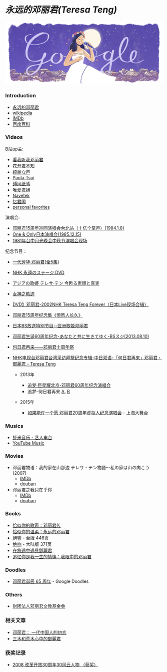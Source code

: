 # *永远的邓丽君(Teresa Teng)*

![](https://raw.githubusercontent.com/mrdulin/pic-bucket-01/master/teresa-tengs-65th-birthday-4912312048680960-2x.jpg)

### Introduction

- [永远的邓丽君](http://www.teresa-teng.org/people.php)
- [wikipedia](https://en.wikipedia.org/wiki/Teresa_Teng)
- [IMDb](https://www.imdb.com/name/nm0849340/)
- [百度百科](https://baike.baidu.com/item/%E9%82%93%E4%B8%BD%E5%90%9B/27007)

### Videos

B站up主:

- [看我听我邓丽君](https://space.bilibili.com/174926904/)
- [花开君不知](https://space.bilibili.com/472799878/)
- [綺麗な声](https://space.bilibili.com/14369430/)
- [Paula-Tsui](https://space.bilibili.com/36271715/)
- [缚风纸鸢](https://space.bilibili.com/37852543/)
- [唯爱君姐](https://space.bilibili.com/351607386/)
- [Navetek](https://space.bilibili.com/477230155/)
- [忆君阁](https://space.bilibili.com/309472078/)
- [personal favorites](https://www.bilibili.com/medialist/detail/ml1064381191?type=1)
  
演唱会:

- [邓丽君15周年巡回演唱会台北站（十亿个掌声）(1984.1.8)](https://www.bilibili.com/video/BV1Ab411h7zN)
- [One & Only日本演唱会(1985.12.15)](https://www.bilibili.com/video/BV1Jf4y117Lb)
- [1981年台中月光晚会中秋节演唱会现场](https://www.bilibili.com/video/BV13C4y1877g)
  
纪念节目：
 
- [一代芳华·邓丽君(全5集)](https://www.bilibili.com/video/BV17x411f7mn)
- [NHK 永遠のステージ DVD](https://www.bilibili.com/video/BV1z741147E4)
- [アジアの歌姫 テレサ·テン 今甦る素顔と真実](https://www.bilibili.com/video/BV1954y1C7HF)
- [女神之軌迹](https://www.bilibili.com/video/BV1eb411t78z)
- [DVD】邓丽君-2002NHK Teresa Teng Forever（日本Live现场合辑）](https://www.bilibili.com/video/BV1sz411q7nX)
- [邓丽君15周年纪念集《但愿人长久》](https://www.bilibili.com/video/BV1X5411s7sh)
- [日本BS放送特别节目--亚洲歌姬邓丽君](https://www.bilibili.com/video/BV1aW411v7Mb)
- [邓丽君生诞60周年纪念-あなたと共に生きてゆく-BSスジ(2013.08.10)](https://www.bilibili.com/video/BV1bi4y147gt)
- [何日君再来——邓丽君十周年祭](https://www.bilibili.com/video/av10337229/)
- [NHK电视台邓丽君台湾采访拜祭纪念专辑-中日双语-「何日君再来」邓丽君・鄧麗君・Teresa Teng](https://www.bilibili.com/video/BV1xk4y1m71W)

  - 2013年
    - [追梦·巨星耀北京-邓丽君60周年纪念演唱会](https://www.bilibili.com/video/BV1QW411b7NG)
    - 追梦-何日君再来 [A](https://www.bilibili.com/video/BV1dt4y127v3), [B](https://www.bilibili.com/video/BV1Ye411p7Jj)
    
  - 2015年
    - [如果能许一个愿 邓丽君20周年虚拟人纪念演唱会](https://www.bilibili.com/video/BV1f4411Q7Rg) - 上海大舞台
  
### Musics

- [虾米音乐 - 艺人电台](https://www.xiami.com/artist/vmp3f637)
- [YouTube Music](https://music.youtube.com/channel/UCI2cy2lwlzMksxEu63E8Zag)

### Movies

- 邓丽君物语：我的家在山那边 テレサ・テン物語～私の家は山の向こう (2007)
  - [IMDb](https://www.imdb.com/title/tt1045226/)
  - [douban](https://movie.douban.com/subject/2127188/)
- 邓丽君之我只在乎你
  - [IMDb](https://www.imdb.com/title/tt9636134/)
  - [douban](https://movie.douban.com/subject/26665271/)
  
### Books

- [恰似你的歌声：邓丽君传](https://book.douban.com/subject/26805306/)
- [恰似你的温柔：永远的邓丽君](https://book.douban.com/subject/23217351/)
- [絕響](https://book.douban.com/subject/21267048/) - 台版 446页
- [绝响](https://book.douban.com/subject/24283840/) - 大陆版 371页
- [在旅途中遇見鄧麗君](https://book.douban.com/subject/3040273/)
- [追忆你是我一生的情愫：我眼中的邓丽君](https://book.douban.com/subject/33438182/)
  
### Doodles

- [邓丽君诞辰 65 周年](https://www.google.com/doodles/teresa-tengs-65th-birthday) - Google Doodles
  
### Others

- [财团法人邓丽君文教基金会](http://www.teresa-teng.org/)


### 相关文章

- [邓丽君： 一代中国人的初恋](http://news.ifeng.com/special/60nianjiaguo/60biaozhirenwu/renwuziliao/200909/0901_7766_1329269.shtml)
- [三木和荒木心中的鄧麗君](./三木和荒木心中的鄧麗君.md)

### 获奖记录

- [2008    改革开放30周年30风云人物    （获奖）](./改革开放30周年30风云人物.md)


